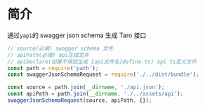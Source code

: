 # 简介

通过`yapi`的 swagger json schema 生成 Taro 接口

```javascript
// source(必填) swagger schema 文件
// apiPath(必填) api生成文件
// apiDeclare(如果不填就生成 [api文件名]define.ts) api ts定义文件 
const path = require('path');
const swaggerJsonSchemaRequest = require('./../dist/bundle');

const source = path.join(__dirname, './api.json');
const apiPath = path.join(__dirname, './../assets/api');
swaggerJsonSchemaRequest(source, apiPath, {});

```
